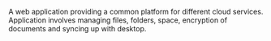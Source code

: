 A web application providing a common platform for different cloud services. Application involves managing files,
folders, space, encryption of documents and syncing up with desktop.
